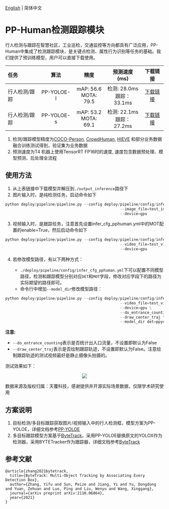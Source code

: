 [English](mot_en.md) | 简体中文

# PP-Human检测跟踪模块

行人检测与跟踪在智慧社区，工业巡检，交通监控等方向都具有广泛应用，PP-Human中集成了检测跟踪模块，是关键点检测、属性行为识别等任务的基础。我们提供了预训练模型，用户可以直接下载使用。

| 任务                 | 算法 | 精度 | 预测速度(ms) |下载链接                                                                               |
|:---------------------|:---------:|:------:|:------:| :---------------------------------------------------------------------------------: |
| 行人检测/跟踪    |  PP-YOLOE-l | mAP: 56.6 <br> MOTA: 79.5 | 检测: 28.0ms <br> 跟踪：33.1ms | [下载链接](https://bj.bcebos.com/v1/paddledet/models/pipeline/mot_ppyoloe_l_36e_pipeline.zip) |
| 行人检测/跟踪    |  PP-YOLOE-s | mAP: 53.2 <br> MOTA: 69.1 | 检测: 22.1ms <br> 跟踪：27.2ms | [下载链接](https://bj.bcebos.com/v1/paddledet/models/pipeline/mot_ppyoloe_s_36e_pipeline.zip) |

1. 检测/跟踪模型精度为[COCO-Person](http://cocodataset.org/), [CrowdHuman](http://www.crowdhuman.org/), [HIEVE](http://humaninevents.org/) 和部分业务数据融合训练测试得到，验证集为业务数据
2. 预测速度为T4 机器上使用TensorRT FP16时的速度, 速度包含数据预处理、模型预测、后处理全流程

## 使用方法

1. 从上表链接中下载模型并解压到```./output_inference```路径下
2. 图片输入时，是纯检测任务，启动命令如下
```python
python deploy/pipeline/pipeline.py --config deploy/pipeline/config/infer_cfg_pphuman.yml \
                                                   --image_file=test_image.jpg \
                                                   --device=gpu
```
3. 视频输入时，是跟踪任务，注意首先设置infer_cfg_pphuman.yml中的MOT配置的enable=True，然后启动命令如下
```python
python deploy/pipeline/pipeline.py --config deploy/pipeline/config/infer_cfg_pphuman.yml \
                                                   --video_file=test_video.mp4 \
                                                   --device=gpu
```
4. 若修改模型路径，有以下两种方式：

    - ```./deploy/pipeline/config/infer_cfg_pphuman.yml```下可以配置不同模型路径，检测和跟踪模型分别对应`DET`和`MOT`字段，修改对应字段下的路径为实际期望的路径即可。
    - 命令行中增加`--model_dir`修改模型路径：
```python
python deploy/pipeline/pipeline.py --config deploy/pipeline/config/infer_cfg_pphuman.yml \
                                                   --video_file=test_video.mp4 \
                                                   --device=gpu \
                                                   --do_entrance_counting \
                                                   --draw_center_traj \
                                                   --model_dir det=ppyoloe/

```
**注意:**
 - `--do_entrance_counting`表示是否统计出入口流量，不设置即默认为False
 - `--draw_center_traj`表示是否绘制跟踪轨迹，不设置即默认为False。注意绘制跟踪轨迹的测试视频最好是静止摄像头拍摄的。

测试效果如下：

<div width="1000" align="center">
  <img src="../images/mot.gif"/>
</div>

数据来源及版权归属：天覆科技，感谢提供并开源实际场景数据，仅限学术研究使用

## 方案说明

1. 目标检测/多目标跟踪获取图片/视频输入中的行人检测框，模型方案为PP-YOLOE，详细文档参考[PP-YOLOE](../../../configs/ppyoloe)
2. 多目标跟踪模型方案基于[ByteTrack](https://arxiv.org/pdf/2110.06864.pdf)，采用PP-YOLOE替换原文的YOLOX作为检测器，采用BYTETracker作为跟踪器，详细文档参考[ByteTrack](../../../configs/mot/bytetrack)

## 参考文献
```
@article{zhang2021bytetrack,
  title={ByteTrack: Multi-Object Tracking by Associating Every Detection Box},
  author={Zhang, Yifu and Sun, Peize and Jiang, Yi and Yu, Dongdong and Yuan, Zehuan and Luo, Ping and Liu, Wenyu and Wang, Xinggang},
  journal={arXiv preprint arXiv:2110.06864},
  year={2021}
}
```
